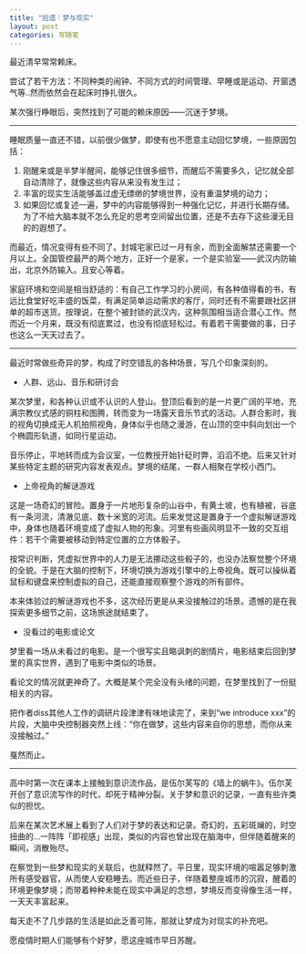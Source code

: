 ```yaml
---
title: "拾遗｜梦与现实"
layout: post
categories: 写随笔
---
```


最近清早常常赖床。

尝试了若干方法：不同种类的闹钟、不同方式的时间管理、早睡或是运动、开窗透气等..然而依然会在起床时挣扎很久。

某次强行睁眼后，突然找到了可能的赖床原因——沉迷于梦境。

---

睡眠质量一直还不错，以前很少做梦，即使有也不愿意主动回忆梦境，一些原因包括：

1. 刚醒来或是半梦半醒间，能够记住很多细节，而醒后不需要多久，记忆就全部自动清除了，就像这些内容从来没有发生过；
2. 丰富的现实生活能够盖过虚无缥缈的梦境世界，没有重温梦境的动力；
3. 如果回忆或复述一遍，梦中的内容能够得到一种强化记忆，并进行长期存储。为了不给大脑本就不怎么充足的思考空间留出位置，还是不去存下这些漫无目的的遐想了。

而最近，情况变得有些不同了。封城宅家已过一月有余，而到全面解禁还需要一个月以上。全国管控最严的两个地方，正好一个是家，一个是实验室——武汉内防输出，北京外防输入。且安心等着。

家庭环境和空间是相当舒适的：有自己工作学习的小房间，有各种值得看的书，有远比食堂好吃丰盛的饭菜，有满足简单运动需求的客厅，同时还有不需要跟社区拼单的超市送货。按理说，在整个被封锁的武汉内，这种氛围相当适合潜心工作。然而近一个月来，既没有彻底累过，也没有彻底轻松过。有着若干需要做的事，日子也这么一天天过去了。

---

最近时常做些奇异的梦，构成了时空错乱的各种场景，写几个印象深刻的。

* 人群、远山、音乐和研讨会

某次梦里，和各种认识或不认识的人登山。登顶后看到的是一片更广阔的平地，充满宗教仪式感的铜柱和图腾，转而变为一场露天音乐节式的活动。人群合影时，我的视角切换成无人机拍照视角，身体似乎也随之漫游，在山顶的空中斜向划出一个个椭圆形轨道，如同行星运动。

音乐停止，平地转而成为会议室，一位教授开始针砭时弊，滔滔不绝。后来又针对某些特定主题的研究内容发表观点。梦境的结尾，一群人相聚在学校小西门。

* 上帝视角的解谜游戏

这是一场奇幻的冒险。置身于一片地形复杂的山谷中，有黄土坡，也有植被，谷底有一条河流，清澈见底、数十米宽的河流。后来发觉这是置身于一个虚拟解谜游戏中，身体也随着环境变成了虚拟人物的形象。河里有些画风明显不一致的交互组件：若干个需要被移动到特定位置的立方体骰子。

按常识判断，凭虚拟世界中的人力是无法挪动这些骰子的，也没办法察觉整个环境的全貌。于是在大脑的控制下，环境切换为游戏引擎中的上帝视角。既可以操纵着鼠标和键盘来控制虚拟的自己，还能直接观察整个游戏的所有部件。

本来体验过的解谜游戏也不多，这次经历更是从来没接触过的场景。遗憾的是在我探索更多细节之前，这场旅途就结束了。

* 没看过的电影或论文

梦里看一场从未看过的电影。是一个很写实且略讽刺的剧情片，电影结束后回到梦里的真实世界，遇到了电影中类似的场景。

看论文的情况就更神奇了。大概是某个完全没有头绪的问题，在梦里找到了一份挺相关的内容。

把作者diss其他人工作的调研片段津津有味地读完了，来到“we introduce xxx”的片段，大脑中央控制器突然上线：“你在做梦，这些内容来自你的思想，而你从来没接触过。”

戛然而止。

---

高中时第一次在课本上接触到意识流作品，是伍尔芙写的《墙上的蜗牛》。伍尔芙开创了意识流写作的时代，却死于精神分裂。关于梦和意识的记录，一直有些许类似的担忧。

后来在某次艺术展上看到了人们对于梦的表达和记录。奇幻的，五彩斑斓的，时空扭曲的…一阵阵「即视感」出现，类似的内容也曾出现在脑海中，但伴随着醒来的瞬间，消散殆尽。

在察觉到一些梦和现实的关联后，也就释然了。平日里，现实环境的喧嚣足够刺激所有感受器官，从而使人安稳睡去。而近些日子，伴随着整座城市的沉寂，醒着的环境更像梦境；而带着种种未能在现实中满足的念想，梦境反而变得像生活一样，一天天丰富起来。

每天走不了几步路的生活是如此乏善可陈，那就让梦成为对现实的补充吧。



愿疫情时期人们能够有个好梦，愿这座城市早日苏醒。